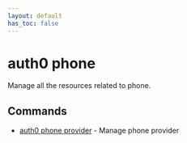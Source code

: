 ```yaml
---
layout: default
has_toc: false
---
```

# auth0 phone

Manage all the resources related to phone.

## Commands

- [auth0 phone provider](auth0_phone_provider.md) - Manage phone provider

